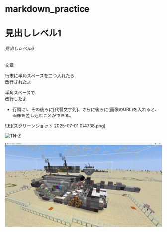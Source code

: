 # markdown_practice

# 見出しレベル1

###### 見出しレベル6

文章

行末に半角スペースを二つ入れたら  
改行されたよ

半角スペースで  
改行したよ

* 行頭に!、その後ろに[代替文字列]、さらに後ろに(画像のURL)を入れると、画像を差し込むことができる。

![E](スクリーンショット 2025-07-01 074738.png)

![TN-Z](https://images.app.goo.gl/1HZwYGXUFcuprSjYA)

![E](https://raw.githubusercontent.com/Emedia39/markdown_practice/refs/heads/main/images/%E3%82%B9%E3%82%AF%E3%83%AA%E3%83%BC%E3%83%B3%E3%82%B7%E3%83%A7%E3%83%83%E3%83%88%202025-07-01%20074738.png)
